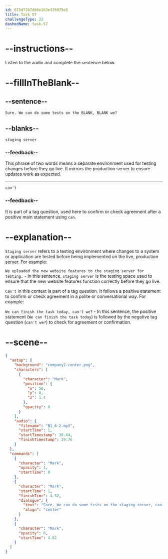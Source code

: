 ```yaml
---
id: 675d72b7d86e163e326979e5
title: Task 57
challengeType: 22
dashedName: task-57
---
```


<!-- (audio) Mark: Sure. We can do some tests on the staging server, can't we? -->

# --instructions--

Listen to the audio and complete the sentence below.

# --fillInTheBlank--

## --sentence--

`Sure. We can do some tests on the BLANK, BLANK we?`

## --blanks--

`staging server`

### --feedback--

This phrase of two words means a separate environment used for testing changes before they go live. It mirrors the production server to ensure updates work as expected.

---

`can't`

### --feedback--

It is part of a tag question, used here to confirm or check agreement after a positive main statement using `can`.

# --explanation--

`Staging server` refers to a testing environment where changes to a system or application are tested before being implemented on the live, production server. For example:

`We uploaded the new website features to the staging server for testing.` - In this sentence, `staging server` is the testing space used to ensure that the new website features function correctly before they go live.

`Can't` in this context is part of a tag question. It follows a positive statement to confirm or check agreement in a polite or conversational way. For example:

`We can finish the task today, can't we?` - In this sentence, the positive statement (`We can finish the task today`) is followed by the negative tag question (`can't we?`) to check for agreement or confirmation.

# --scene--

```json
{
  "setup": {
    "background": "company2-center.png",
    "characters": [
      {
        "character": "Mark",
        "position": {
          "x": 50,
          "y": 0,
          "z": 1.4
        },
        "opacity": 0
      }
    ],
    "audio": {
      "filename": "B1_6-2.mp3",
      "startTime": 1,
      "startTimestamp": 36.44,
      "finishTimestamp": 39.76
    }
  },
  "commands": [
    {
      "character": "Mark",
      "opacity": 1,
      "startTime": 0
    },
    {
      "character": "Mark",
      "startTime": 1,
      "finishTime": 4.32,
      "dialogue": {
        "text": "Sure. We can do some tests on the staging server, can't we?",
        "align": "center"
      }
    },
    {
      "character": "Mark",
      "opacity": 0,
      "startTime": 4.82
    }
  ]
}
```
